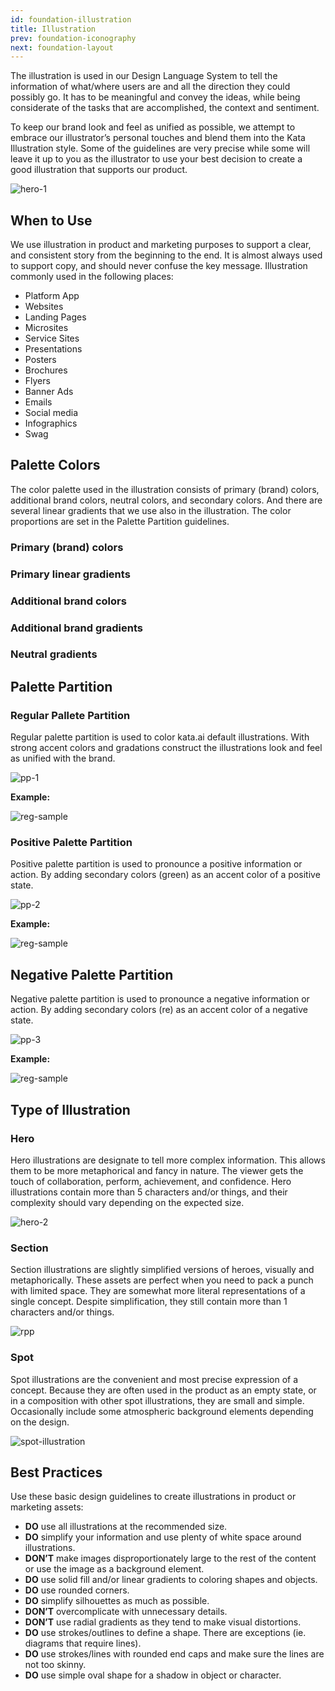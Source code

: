 ```yaml
---
id: foundation-illustration
title: Illustration
prev: foundation-iconography
next: foundation-layout
---
```


<text-primary>

The illustration is used in our Design Language System to tell the information of what/where users are and all the direction they could possibly go. It has to be meaningful and convey the ideas, while being considerate of the tasks that are accomplished, the context and sentiment.

To keep our brand look and feel as unified as possible, we attempt to embrace our illustrator’s personal touches and blend them into the Kata Illustration style. Some of the guidelines are very precise while some will leave it up to you as the illustrator to use your best decision to create a good illustration that supports our product.

</text-primary>

![hero-1](../../assets/images/design/foundation/hero-1.png)

## When to Use

We use illustration in product and marketing purposes to support a clear, and consistent story from the beginning to the end. It is almost always used to support copy, and should never confuse the key message. Illustration commonly used in the following places:

- Platform App
- Websites
- Landing Pages
- Microsites
- Service Sites
- Presentations
- Posters
- Brochures
- Flyers
- Banner Ads
- Emails
- Social media
- Infographics
- Swag

## Palette Colors

The color palette used in the illustration consists of primary (brand) colors, additional brand colors, neutral colors, and secondary colors. And there are several linear gradients that we use also in the illustration. The color proportions are set in the Palette Partition guidelines.

### Primary (brand) colors

<foundation-color-swatch-grid>
  <foundation-color-swatch hexcode="#102a59" name="C03 - cobalt03" subtitle="Dark Cobalt"></foundation-color-swatch>
  <foundation-color-swatch hexcode="#2053af" name="C02 - cobalt02" subtitle="Cobalt"></foundation-color-swatch>
  <foundation-color-swatch hexcode="#5587e0" name="C01 - cobalt01" subtitle="Light Cobalt"></foundation-color-swatch>
</foundation-color-swatch-grid>

<foundation-color-swatch-grid>
  <foundation-color-swatch hexcode="#003e80" name="K03 - kata03" subtitle="Dark Kata"></foundation-color-swatch>
  <foundation-color-swatch hexcode="#006fe6" name="K02 - kata02" subtitle="Kata"></foundation-color-swatch>
  <foundation-color-swatch hexcode="#4da3ff" name="K01 - kata01" subtitle="Light Kata"></foundation-color-swatch>
</foundation-color-swatch-grid>

### Primary linear gradients

<div>
  <gradient-g01></gradient-g01>
  <gradient-g02></gradient-g02>
  <gradient-g03></gradient-g03>
  <gradient-g04></gradient-g04>
  <gradient-g05></gradient-g05>
  <gradient-g06></gradient-g06>
</div>

### Additional brand colors

<foundation-color-swatch-grid>
  <foundation-color-swatch hexcode="#00b2cb" name="B03 - belize03" subtitle="Teal"></foundation-color-swatch>
  <foundation-color-swatch hexcode="#00cce9" name="B02 - belize02" subtitle="Belize"></foundation-color-swatch>
  <foundation-color-swatch hexcode="#78e6ff" name="B01 - belize01" subtitle="Celeste"></foundation-color-swatch>
</foundation-color-swatch-grid>

### Additional brand gradients

<div>
  <gradient-g07></gradient-g07>
  <gradient-g08></gradient-g08>
</div>

### Neutral gradients

<div>
  <gradient-g09></gradient-g09>
</div>

## Palette Partition

### Regular Pallete Partition

Regular palette partition is used to color kata.ai default illustrations. With strong accent colors and gradations construct the illustrations look and feel as unified with the brand.

<md-row breakpoint="sm" class="principle">
<md-col sm="8" md="5" class="principle-image pallette">

![pp-1](../../assets/images/design/foundation/pp-1.png)

</md-col>
<md-col sm="4" md="3" class="principle-content pallette-sample">

**Example:**

![reg-sample](../../assets/images/design/foundation/reg-sample.png)

</md-col>
</md-row>

### Positive Palette Partition

Positive palette partition is used to pronounce a positive information or action. By adding secondary colors (green) as an accent color of a positive state.

<md-row breakpoint="sm" class="principle">
<md-col sm="8" md="5" class="principle-image pallette">

![pp-2](../../assets/images/design/foundation/pp-2.png)

</md-col>
<md-col sm="4" md="3" class="principle-content pallette-sample">

**Example:**

![reg-sample](../../assets/images/design/foundation/positive-sample.png)

</md-col>
</md-row>

## Negative Palette Partition

Negative palette partition is used to pronounce a negative information or action. By adding secondary colors (re) as an accent color of a negative state.

<md-row breakpoint="sm" class="principle">
<md-col sm="8" md="5" class="principle-image pallette">

![pp-3](../../assets/images/design/foundation/pp-3.png)

</md-col>
<md-col sm="4" md="3" class="principle-content pallette-sample">

**Example:**

![reg-sample](../../assets/images/design/foundation/negative-sample.png)

</md-col>
</md-row>

## Type of Illustration

### Hero

Hero illustrations are designate to tell more complex information. This allows them to be more metaphorical and fancy in nature. The viewer gets the touch of collaboration, perform, achievement, and confidence. Hero illustrations contain more than 5 characters and/or things, and their complexity should vary depending on the expected size.

![hero-2](../../assets/images/design/foundation/hero-2.png)

### Section

Section illustrations are slightly simplified versions of heroes, visually and metaphorically. These assets are perfect when you need to pack a punch with limited space. They are somewhat more literal representations of a single concept. Despite simplification, they still contain more than 1 characters and/or things.

![rpp](../../assets/images/design/foundation/rpp.png)

### Spot

Spot illustrations are the convenient and most precise expression of a concept. Because they are often used in the product as an empty state, or in a composition with other spot illustrations, they are small and simple. Occasionally include some atmospheric background elements depending on the design.

![spot-illustration](../../assets/images/design/foundation/spot-illustration.png)

## Best Practices

Use these basic design guidelines to create illustrations in product or marketing assets:

- **DO** use all illustrations at the recommended size.
- **DO** simplify your information and use plenty of white space around illustrations.
- **DON’T** make images disproportionately large to the rest of the content or use the image as a background element.
- **DO** use solid fill and/or linear gradients to coloring shapes and objects.
- **DO** use rounded corners.
- **DO** simplify silhouettes as much as possible.
- **DON’T** overcomplicate with unnecessary details.
- **DON’T** use radial gradients as they tend to make visual distortions.
- **DO** use strokes/outlines to define a shape. There are exceptions (ie. diagrams that require lines).
- **DO** use strokes/lines with rounded end caps and make sure the lines are not too skinny.
- **DO** use simple oval shape for a shadow in object or character.
